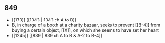 ## 849
- [[173]] [[1343 | 1343 ch A to B]] 
- B, in charge of a booth at a charity bazaar, seeks to prevent [[B-4]] from buying a certain object, [[X]], on which she seems to have set her heart
- [[1245]] [[839 | 839 ch A to B &amp; A-2 to B-4]] 

